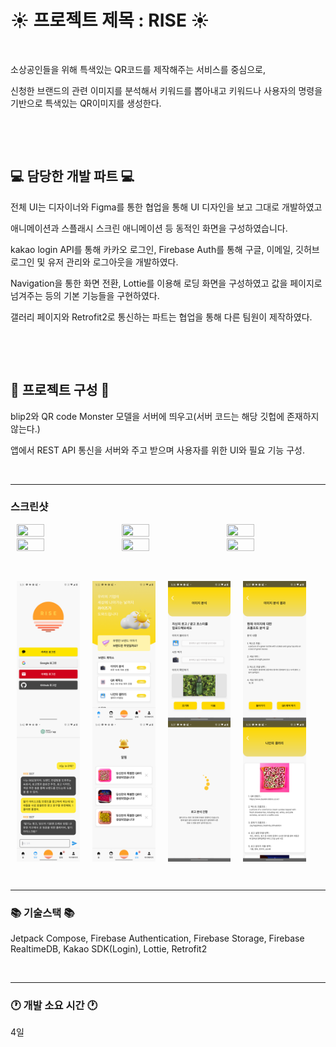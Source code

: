 # ☀️ 프로젝트 제목 : RISE ☀️
&nbsp;

소상공인들을 위해 특색있는 QR코드를 제작해주는 서비스를 중심으로,

신청한 브랜드의 관련 이미지를 분석해서 키워드를 뽑아내고 키워드나 사용자의 명령을 기반으로 특색있는 QR이미지를 생성한다.

&nbsp;

&nbsp;

## 💻 담당한 개발 파트 💻
전체 UI는 디자이너와 Figma를 통한 협업을 통해 UI 디자인을 보고 그대로 개발하였고

애니메이션과 스플래시 스크린 애니메이션 등 동적인 화면을 구성하였습니다.

kakao login API를 통해 카카오 로그인, Firebase Auth를 통해 구글, 이메일, 깃허브 로그인 및 유저 관리와 로그아웃을 개발하였다.

Navigation을 통한 화면 전환, Lottie를 이용해 로딩 화면을 구성하였고 값을 페이지로 넘겨주는 등의 기본 기능들을 구현하였다.

갤러리 페이지와 Retrofit2로 통신하는 파트는 협업을 통해 다른 팀원이 제작하였다.

&nbsp;

&nbsp;

## 📌 프로젝트 구성 📌
blip2와 QR code Monster 모델을 서버에 띄우고(서버 코드는 해당 깃헙에 존재하지 않는다.)


앱에서 REST API 통신을 서버와 주고 받으며 사용자를 위한 UI와 필요 기능 구성.

&nbsp;
_____________________________________________________
### 스크린샷
   
<div style="display: flex; flex-direction: row;">
    <img src="https://github.com/loyalflower0908/RISE/assets/142879940/8409a711-c025-40c6-84a5-29a67fa87d77" width="30%" height="30%" style="margin: 0 10px;">
    <img src="https://github.com/loyalflower0908/RISE/assets/142879940/e0ee6a9b-ac34-4d10-9bb4-3673cf8d9b59" width="30%" height="30%" style="margin: 0 10px;">
    <img src="https://github.com/loyalflower0908/RISE/assets/142879940/7e6822ee-af2d-4871-911e-0ad6fb5060e5" width="30%" height="30%" style="margin: 0 10px;">
</div>

<div style="display: flex; flex-direction: row;">
    <img src="https://github.com/loyalflower0908/RISE/assets/142879940/5abf4bfa-d481-4047-a026-d1e26e64fd58" width="30%" height="30%" style="margin: 0 10px;">
    <img src="https://github.com/loyalflower0908/RISE/assets/142879940/d41de9ed-7963-45cb-8613-e904dfe760d4" width="30%" height="30%" style="margin: 0 10px;">
    <img src="https://github.com/loyalflower0908/RISE/assets/142879940/3307e75a-dcc5-4be3-b650-f04e87408506" width="30%" height="30%" style="margin: 0 10px;">
</div>

&nbsp;
   
<div style="display: flex; flex-direction: row;">
    <img src="https://github.com/loyalflower0908/RISE/blob/08726c96b56d171ded707a126a1fcf52668b0297/screenshot/login%20page.png" width="20%" height="20%" style="margin: 0 10px;">
    <img src="https://github.com/loyalflower0908/RISE/blob/08726c96b56d171ded707a126a1fcf52668b0297/screenshot/main%20page.png" width="20%" height="20%" style="margin: 0 10px;">
    <img src="https://github.com/loyalflower0908/RISE/blob/08726c96b56d171ded707a126a1fcf52668b0297/screenshot/Analysis%20Page.png" width="20%" height="20%" style="margin: 0 10px;">
    <img src="https://github.com/loyalflower0908/RISE/blob/08726c96b56d171ded707a126a1fcf52668b0297/screenshot/Analysis%20Result%20Page.png" width="20%" height="20%" style="margin: 0 10px;">
</div>

<div style="display: flex; flex-direction: row;">
    <img src="https://github.com/loyalflower0908/RISE/blob/08726c96b56d171ded707a126a1fcf52668b0297/screenshot/Chatbot%20Page.png" width="20%" height="20%" style="margin: 0 10px;">
    <img src="https://github.com/loyalflower0908/RISE/blob/08726c96b56d171ded707a126a1fcf52668b0297/screenshot/notification%20page.png" width="20%" height="20%" style="margin: 0 10px;">
    <img src="https://github.com/loyalflower0908/RISE/blob/08726c96b56d171ded707a126a1fcf52668b0297/screenshot/loading%20page.png" width="20%" height="20%" style="margin: 0 10px;">
    <img src="https://github.com/loyalflower0908/RISE/blob/08726c96b56d171ded707a126a1fcf52668b0297/screenshot/gallery%20page.png" width="20%" height="20%" style="margin: 0 10px;">
</div>

&nbsp;

_____________________________________________________
### 📚 기술스택 📚
Jetpack Compose, Firebase Authentication, Firebase Storage, Firebase RealtimeDB, Kakao SDK(Login), Lottie, Retrofit2

&nbsp;

_____________________________________________________
### 🕐 개발 소요 시간 🕐
4일
